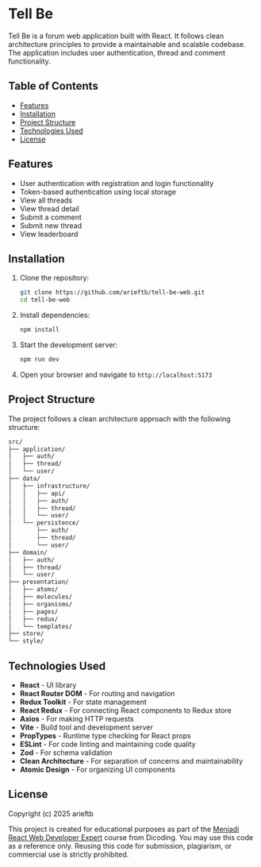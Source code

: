 # Tell Be

Tell Be is a forum web application built with React. It follows clean architecture principles to provide a maintainable
and scalable codebase. The application includes user authentication, thread and comment functionality.

## Table of Contents

- [Features](#features)
- [Installation](#installation)
- [Project Structure](#project-structure)
- [Technologies Used](#technologies-used)
- [License](#license)

## Features

- User authentication with registration and login functionality
- Token-based authentication using local storage
- View all threads
- View thread detail
- Submit a comment
- Submit new thread
- View leaderboard

## Installation

1. Clone the repository:

   ```bash
   git clone https://github.com/arieftb/tell-be-web.git
   cd tell-be-web
   ```

2. Install dependencies:

   ```bash
   npm install
   ```

3. Start the development server:

   ```bash
   npm run dev
   ```

4. Open your browser and navigate to `http://localhost:5173`

## Project Structure

The project follows a clean architecture approach with the following structure:

```markdown
src/
├── application/
│   ├── auth/
│   ├── thread/
│   └── user/
├── data/
│   ├── infrastructure/
│   │   ├── api/
│   │   ├── auth/
│   │   ├── thread/
│   │   └── user/
│   └── persistence/
│       ├── auth/
│       ├── thread/
│       └── user/
├── domain/
│   ├── auth/
│   ├── thread/
│   └── user/
├── presentation/
│   ├── atoms/
│   ├── molecules/
│   ├── organisms/
│   ├── pages/
│   ├── redux/
│   └── templates/
├── store/
└── style/
```

## Technologies Used

- **React** - UI library
- **React Router DOM** - For routing and navigation
- **Redux Toolkit** - For state management
- **React Redux** - For connecting React components to Redux store
- **Axios** - For making HTTP requests
- **Vite** - Build tool and development server
- **PropTypes** - Runtime type checking for React props
- **ESLint** - For code linting and maintaining code quality
- **Zod** - For schema validation
- **Clean Architecture** - For separation of concerns and maintainability
- **Atomic Design** - For organizing UI components

## License

Copyright (c) 2025 arieftb

This project is created for educational purposes as part of
the [Menjadi React Web Developer Expert](https://www.dicoding.com/academies/418/)
course from Dicoding.
You may use this code as a reference only.
Reusing this code for submission, plagiarism, or commercial use is strictly prohibited.